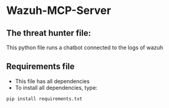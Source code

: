 # Wazuh-MCP-Server


## The threat hunter file:

This python file runs a chatbot connected to the logs of wazuh

## Requirements file

- This file has all dependencies
- To install all dependencies, type:
```
pip install requirements.txt
```
